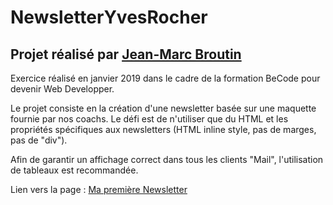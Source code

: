 # NewsletterYvesRocher

## Projet réalisé par [Jean-Marc Broutin](https://github.com/jmbroutin)


Exercice réalisé en janvier 2019 dans le cadre de la formation BeCode pour devenir Web Developper.

Le projet consiste en la création d'une newsletter basée sur une maquette fournie par nos coachs. Le défi est de n'utiliser que du HTML et les propriétés spécifiques aux newsletters (HTML inline style, pas de marges, pas de "div").

Afin de garantir un affichage correct dans tous les clients "Mail", l'utilisation de tableaux est recommandée. 

Lien vers la page : [Ma première Newsletter]("https://jmbroutin.github.io/NewsletterYvesRocher/")
